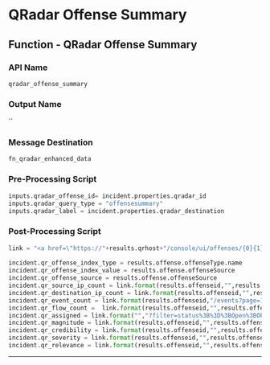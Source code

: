 <!--
    DO NOT MANUALLY EDIT THIS FILE
    THIS FILE IS AUTOMATICALLY GENERATED WITH resilient-sdk codegen
-->

# QRadar Offense Summary

## Function - QRadar Offense Summary

### API Name
`qradar_offense_summary`

### Output Name
``

### Message Destination
`fn_qradar_enhanced_data`

### Pre-Processing Script
```python
inputs.qradar_offense_id= incident.properties.qradar_id
inputs.qradar_query_type = "offensesummary"
inputs.qradar_label = incident.properties.qradar_destination
```

### Post-Processing Script
```python
link = "<a href=\"https://"+results.qrhost+"/console/ui/offenses/{0}{1}\" target=\"_blank\">{2}</a>"
  
incident.qr_offense_index_type = results.offense.offenseType.name
incident.qr_offense_index_value = results.offense.offenseSource
incident.qr_offense_source = results.offense.offenseSource
incident.qr_source_ip_count = link.format(results.offenseid,"",results.offense.sourceCount)
incident.qr_destination_ip_count = link.format(results.offenseid,"",results.offense.remoteDestinationCount+results.offense.localDestinationCount)
incident.qr_event_count = link.format(results.offenseid,"/events?page=1&pagesize=10",results.offense.eventCount)
incident.qr_flow_count =  link.format(results.offenseid,"",results.offense.flowCount)
incident.qr_assigned = link.format("","?filter=status%3B%3D%3BOpen%3BOPEN&filter=assignedTo%3B%3D%3B%3B"+(results.offense.assignedTo if results.offense.assignedTo is not None else "")+"&page=1&pagesize=10",results.offense.assignedTo) if results.offense.assignedTo else "Unassigned"
incident.qr_magnitude = link.format(results.offenseid,"",results.offense.magnitude)
incident.qr_credibility = link.format(results.offenseid,"",results.offense.credibility)
incident.qr_severity = link.format(results.offenseid,"",results.offense.severity)
incident.qr_relevance = link.format(results.offenseid,"",results.offense.relevance)
```

---

